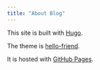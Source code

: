 ```yaml
---
title: "About Blog"
---
```


This site is built with [Hugo](https://github.com/gohugoio/hugo).

The theme is [hello-friend](https://github.com/panr/hugo-theme-hello-friend).

It is hosted with [GitHub Pages](https://pages.github.com/).

